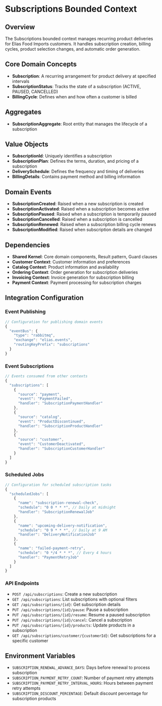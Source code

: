 # Subscriptions Bounded Context

## Overview
The Subscriptions bounded context manages recurring product deliveries for Elias Food Imports customers. It handles subscription creation, billing cycles, product selection changes, and automatic order generation.

## Core Domain Concepts
- **Subscription**: A recurring arrangement for product delivery at specified intervals
- **SubscriptionStatus**: Tracks the state of a subscription (ACTIVE, PAUSED, CANCELLED)
- **BillingCycle**: Defines when and how often a customer is billed

## Aggregates
- **SubscriptionAggregate**: Root entity that manages the lifecycle of a subscription

## Value Objects
- **SubscriptionId**: Uniquely identifies a subscription
- **SubscriptionPlan**: Defines the terms, duration, and pricing of a subscription
- **DeliverySchedule**: Defines the frequency and timing of deliveries
- **BillingDetails**: Contains payment method and billing information

## Domain Events
- **SubscriptionCreated**: Raised when a new subscription is created
- **SubscriptionActivated**: Raised when a subscription becomes active
- **SubscriptionPaused**: Raised when a subscription is temporarily paused
- **SubscriptionCancelled**: Raised when a subscription is cancelled
- **SubscriptionRenewed**: Raised when a subscription billing cycle renews
- **SubscriptionModified**: Raised when subscription details are changed

## Dependencies
- **Shared Kernel**: Core domain components, Result pattern, Guard clauses
- **Customer Context**: Customer information and preferences
- **Catalog Context**: Product information and availability
- **Ordering Context**: Order generation for subscription deliveries
- **Invoicing Context**: Invoice generation for subscription billing
- **Payment Context**: Payment processing for subscription charges

## Integration Configuration

### Event Publishing
```typescript
// Configuration for publishing domain events
{
  "eventBus": {
    "type": "rabbitmq",
    "exchange": "elias.events",
    "routingKeyPrefix": "subscriptions"
  }
}
```

### Event Subscriptions
```typescript
// Events consumed from other contexts
{
  "subscriptions": [
    {
      "source": "payment",
      "event": "PaymentFailed",
      "handler": "SubscriptionPaymentHandler"
    },
    {
      "source": "catalog",
      "event": "ProductDiscontinued",
      "handler": "SubscriptionProductHandler"
    },
    {
      "source": "customer",
      "event": "CustomerDeactivated",
      "handler": "SubscriptionCustomerHandler"
    }
  ]
}
```

### Scheduled Jobs
```typescript
// Configuration for scheduled subscription tasks
{
  "scheduledJobs": [
    {
      "name": "subscription-renewal-check",
      "schedule": "0 0 * * *", // Daily at midnight
      "handler": "SubscriptionRenewalJob"
    },
    {
      "name": "upcoming-delivery-notification",
      "schedule": "0 9 * * *", // Daily at 9 AM
      "handler": "DeliveryNotificationJob"
    },
    {
      "name": "failed-payment-retry",
      "schedule": "0 */4 * * *", // Every 4 hours
      "handler": "PaymentRetryJob"
    }
  ]
}
```

### API Endpoints
- `POST /api/subscriptions`: Create a new subscription
- `GET /api/subscriptions`: List subscriptions with optional filters
- `GET /api/subscriptions/{id}`: Get subscription details
- `PUT /api/subscriptions/{id}/pause`: Pause a subscription
- `PUT /api/subscriptions/{id}/resume`: Resume a paused subscription
- `PUT /api/subscriptions/{id}/cancel`: Cancel a subscription
- `PUT /api/subscriptions/{id}/products`: Update products in a subscription
- `GET /api/subscriptions/customer/{customerId}`: Get subscriptions for a specific customer

## Environment Variables
- `SUBSCRIPTION_RENEWAL_ADVANCE_DAYS`: Days before renewal to process subscription
- `SUBSCRIPTION_PAYMENT_RETRY_COUNT`: Number of payment retry attempts
- `SUBSCRIPTION_PAYMENT_RETRY_INTERVAL_HOURS`: Hours between payment retry attempts
- `SUBSCRIPTION_DISCOUNT_PERCENTAGE`: Default discount percentage for subscription products
